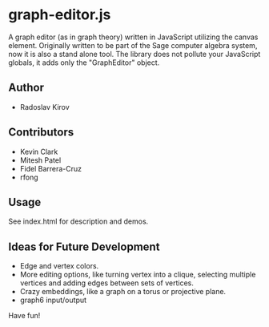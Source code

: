graph-editor.js
===============

A graph editor (as in graph theory) written in JavaScript utilizing the canvas
element. Originally written to be part of the Sage computer algebra system, now
it is also a stand alone tool. The library does not pollute your JavaScript
globals, it adds only the "GraphEditor" object.

Author
------
+ Radoslav Kirov

Contributors
------------

+ Kevin Clark
+ Mitesh Patel
+ Fidel Barrera-Cruz
+ rfong

Usage
-----
See index.html for description and demos.

Ideas for Future Development
----------------------------

+ Edge and vertex colors.
+ More editing options, like turning vertex into a clique, selecting multiple
  vertices and adding edges between sets of vertices.
+ Crazy embeddings, like a graph on a torus or projective plane.
+ graph6 input/output

Have fun!
